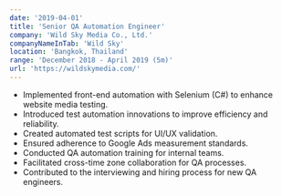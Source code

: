 ```yaml
---
date: '2019-04-01'
title: 'Senior QA Automation Engineer'
company: 'Wild Sky Media Co., Ltd.'
companyNameInTab: 'Wild Sky'
location: 'Bangkok, Thailand'
range: 'December 2018 - April 2019 (5m)'
url: 'https://wildskymedia.com/'
---
```


- Implemented front-end automation with Selenium (C#) to enhance website media testing.
- Introduced test automation innovations to improve efficiency and reliability.
- Created automated test scripts for UI/UX validation.
- Ensured adherence to Google Ads measurement standards.
- Conducted QA automation training for internal teams.
- Facilitated cross-time zone collaboration for QA processes.
- Contributed to the interviewing and hiring process for new QA engineers.
